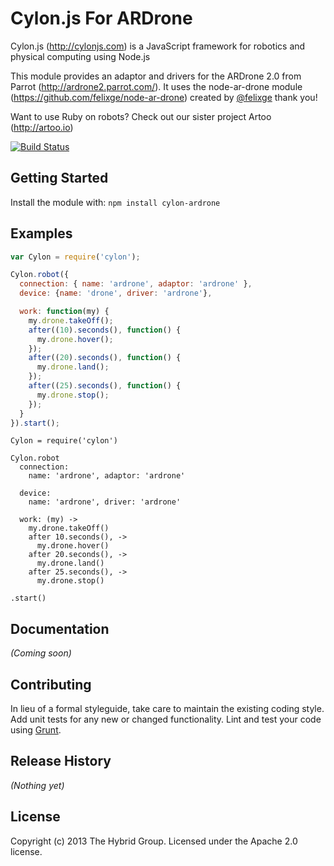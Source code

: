 # Cylon.js For ARDrone

Cylon.js (http://cylonjs.com) is a JavaScript framework for robotics and physical computing using Node.js

This module provides an adaptor and drivers for the ARDrone 2.0 from Parrot (http://ardrone2.parrot.com/). It uses the node-ar-drone module (https://github.com/felixge/node-ar-drone) created by [@felixge](https://github.com/felixge) thank you!

Want to use Ruby on robots? Check out our sister project Artoo (http://artoo.io)

[![Build Status](https://secure.travis-ci.org/hybridgroup/cylon-ardrone.png?branch=master)](http://travis-ci.org/hybridgroup/cylon-ardrone)

## Getting Started
Install the module with: `npm install cylon-ardrone`

## Examples

```javascript
var Cylon = require('cylon');

Cylon.robot({
  connection: { name: 'ardrone', adaptor: 'ardrone' },
  device: {name: 'drone', driver: 'ardrone'},

  work: function(my) {
    my.drone.takeOff();
    after((10).seconds(), function() { 
      my.drone.hover();
    });
    after((20).seconds(), function() { 
      my.drone.land();
    });
    after((25).seconds(), function() { 
      my.drone.stop();
    });    
  }
}).start();
```

```coffee-script
Cylon = require('cylon')

Cylon.robot
  connection:
    name: 'ardrone', adaptor: 'ardrone'

  device:
    name: 'ardrone', driver: 'ardrone'

  work: (my) ->
    my.drone.takeOff()
    after 10.seconds(), ->
      my.drone.hover()
    after 20.seconds(), ->
      my.drone.land()
    after 25.seconds(), ->
      my.drone.stop()

.start()
```

## Documentation
_(Coming soon)_

## Contributing
In lieu of a formal styleguide, take care to maintain the existing coding style. Add unit tests for any new or changed functionality. Lint and test your code using [Grunt](http://gruntjs.com/).

## Release History
_(Nothing yet)_

## License
Copyright (c) 2013 The Hybrid Group. Licensed under the Apache 2.0 license.
